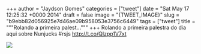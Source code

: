 
+++
author = "Jaydson Gomes"
categories = ["tweet"]
date = "Sat May 17 12:25:32 +0000 2014"
draft = false
image = "{TWEET_IMAGE}"
slug = "b9ebb82d056925e7d46ae09b958053e3756c6449"
tags = ["tweet"]
title = """Rolando a primeira palest..."""
+++
Rolando a primeira palestra do dia aqui sobre Nunjucks #rsjs http://t.co/QIzpp1V7xt

![](/images/tweet-media/467642070908563456-Bn1l_AOCMAAXxBk.jpg)